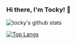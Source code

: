 ### Hi there, I'm Tocky! 👋

![tocky's github stats](https://github-readme-stats.vercel.app/api?username=tttocklll&count_private=true&show_icons=true)

[![Top Langs](https://github-readme-stats.vercel.app/api/top-langs/?username=tttocklll&layout=compact)](https://github.com/anuraghazra/github-readme-stats)


<!--
**tttocklll/tttocklll** is a ✨ _special_ ✨ repository because its `README.md` (this file) appears on your GitHub profile.

Here are some ideas to get you started:

- 🔭 I’m currently working on ...
- 🌱 I’m currently learning ...
- 👯 I’m looking to collaborate on ...
- 🤔 I’m looking for help with ...
- 💬 Ask me about ...
- 📫 How to reach me: ...
- 😄 Pronouns: ...
- ⚡ Fun fact: ...
-->
